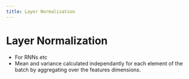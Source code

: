```yaml
---
title: Layer Normalization
---
```


# Layer Normalization
- For RNNs etc
- Mean and variance calculated independantly for each element of the batch by aggregating over the features dimensions.




